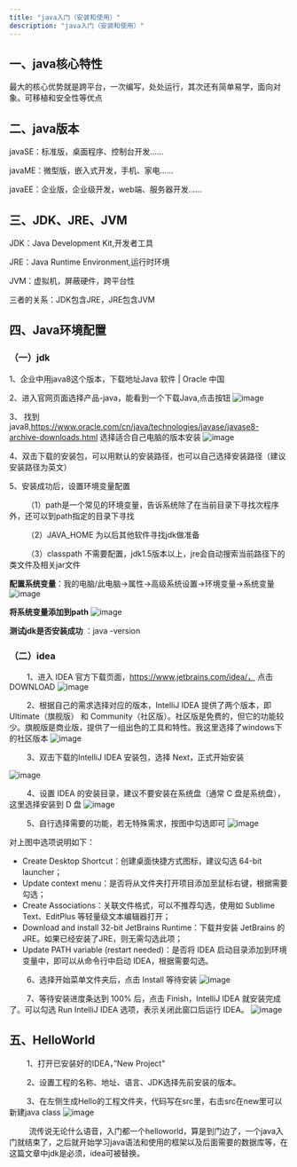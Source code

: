 ```yaml
---
title: "java入门（安装和使用）"
description: "java入门（安装和使用）"
---
```


## 一、java核心特性
最大的核心优势就是跨平台，一次编写，处处运行，其次还有简单易学，面向对象。可移植和安全性等优点

## 二、java版本
javaSE：标准版，桌面程序、控制台开发……

javaME：微型版，嵌入式开发，手机、家电……

javaEE：企业版，企业级开发，web端、服务器开发……

## 三、JDK、JRE、JVM
JDK：Java Development Kit,开发者工具

JRE：Java Runtime Environment,运行时环境

JVM：虚拟机，屏蔽硬件，跨平台性

三者的关系：JDK包含JRE，JRE包含JVM

## 四、Java环境配置
### （一）jdk
1、企业中用java8这个版本，下载地址Java 软件 | Oracle 中国

2、进入官网页面选择产品-java，能看到一个下载Java,点击按钮
![image](/img/java/00/01.png)

3、 找到java8,https://www.oracle.com/cn/java/technologies/javase/javase8-archive-downloads.html
选择适合自己电脑的版本安装
![image](/img/java/00/02.png)

4、双击下载的安装包，可以用默认的安装路径，也可以自己选择安装路径（建议安装路径为英文）

5、安装成功后，设置环境变量配置

        （1）path是一个常见的环境变量，告诉系统除了在当前目录下寻找次程序外，还可以到path指定的目录下寻找

        （2）JAVA_HOME 为以后其他软件寻找jdk做准备

        （3）classpath 不需要配置，jdk1.5版本以上，jre会自动搜索当前路径下的类文件及相关jar文件


**配置系统变量**：我的电脑/此电脑->属性->高级系统设置->环境变量->系统变量
![image](/img/java/00/03.png)

**将系统变量添加到path**
![image](/img/java/00/04.png)


**测试jdk是否安装成功** ：java -version

### （二）idea
        1、进入 IDEA 官方下载页面，https://www.jetbrains.com/idea/，
点击 DOWNLOAD
![image](/img/java/00/05.png)


        2、根据自己的需求选择对应的版本，IntelliJ IDEA 提供了两个版本，即 Ultimate（旗舰版） 和 Community（社区版）。社区版是免费的，但它的功能较少。旗舰版是商业版，提供了一组出色的工具和特性。我这里选择了windows下的社区版本
![image](/img/java/00/06.png)


        3、双击下载的IntelliJ IDEA 安装包，选择 Next，正式开始安装

![image](/img/java/00/07.png)


        4、设置 IDEA 的安装目录，建议不要安装在系统盘（通常 C 盘是系统盘），这里选择安装到 D 盘
![image](/img/java/00/08.png)


        5、自行选择需要的功能，若无特殊需求，按图中勾选即可
![image](/img/java/00/09.png)


对上图中选项说明如下：

+ Create Desktop Shortcut：创建桌面快捷方式图标，建议勾选 64-bit launcher；
+ Update context menu：是否将从文件夹打开项目添加至鼠标右键，根据需要勾选；
+ Create Associations：关联文件格式，可以不推荐勾选，使用如 Sublime Text、EditPlus 等轻量级文本编辑器打开；
+ Download and install 32-bit JetBrains Runtime：下载并安装 JetBrains 的 JRE。如果已经安装了JRE，则无需勾选此项；
+ Update PATH variable (restart needed)：是否将 IDEA 启动目录添加到环境变量中，即可以从命令行中启动 IDEA，根据需要勾选。

        6、选择开始菜单文件夹后，点击 Install 等待安装
![image](/img/java/00/10.png)


        7、等待安装进度条达到 100% 后，点击 Finish，IntelliJ IDEA 就安装完成了。可以勾选 Run IntelliJ IDEA 选项，表示关闭此窗口后运行 IDEA。
![image](/img/java/00/11.png)


## 五、HelloWorld
        1、打开已安装好的IDEA，”New Project"

        2、设置工程的名称、地址、语言、JDK选择先前安装的版本。

        3、在左侧生成Hello的工程文件夹，代码写在src里，右击src在new里可以新建java class
![image](/img/java/00/12.png)


         流传说无论什么语音，入门都一个helloworld，算是到门边了，一个java入门就结束了，之后就开始学习java语法和使用的框架以及后面需要的数据库等，在这篇文章中jdk是必须，idea可被替换。

​